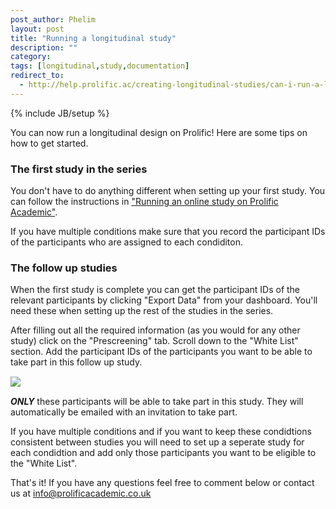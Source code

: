 ```yaml
---
post_author: Phelim
layout: post
title: "Running a longitudinal study"
description: ""
category: 
tags: [longitudinal,study,documentation]
redirect_to:
  - http://help.prolific.ac/creating-longitudinal-studies/can-i-run-a-longitudinal-study
---
```

{% include JB/setup %}

<p>You can now run a longitudinal design on Prolific! Here are some tips on how to get started. </p>

<h3> The first study in the series</h3>

<p>
You don't have to do anything different when setting up your first study. You can follow the instructions in <a href="{{ site.url }}/2014/08/03/running-an-online-study-on-prolific-academic/">"Running an online study on Prolific Academic"</a>. </p>

<p>If you have multiple conditions make sure that you record the participant IDs of the participants who are assigned to each condiditon. </p>

<h3> The follow up studies</h3>
<p>When the first study is complete you can get the participant IDs of the relevant participants by clicking "Export Data" from your dashboard. You'll need these when setting up the rest of the studies in the series. </p>

<p>After filling out all the required information (as you would for any other study) click on the "Prescreening" tab. Scroll down to the "White List" section. Add the participant IDs of the participants you want to be able to take part in this follow up study. </p>
<div class="row col-md-offset-2">
<img class="img-responsive col-md-8" style="display: block;margin-left: auto;margin-right: auto;margin-top:15px;margin-bottom:15px;" src="{{ site.url }}/assets/img/2014-08-03-how-to-run-a-longitutinal-study/WhiteList.png">
</div>
<p><i><b>ONLY</b></i> these participants will be able to take part in this study. They will automatically be emailed with an invitation to take part. </p>
<p>If you have multiple conditions and if you want to keep these condidtions consistent between studies you will need to set up a seperate study for each condidtion and add only those participants you want to be eligible to the "White List".  </p>
<p> That's it! If you have any questions feel free to comment below or contact us at <a href="mailto:info@prolificacademic.co.uk">info@prolificacademic.co.uk</a></p>